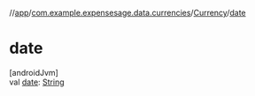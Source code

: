 //[app](../../../index.md)/[com.example.expensesage.data.currencies](../index.md)/[Currency](index.md)/[date](date.md)

# date

[androidJvm]\
val [date](date.md): [String](https://kotlinlang.org/api/latest/jvm/stdlib/kotlin/-string/index.html)
